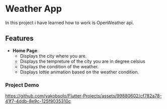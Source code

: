 # Weather App

In this project i have learned how to work is OpenWeather api.


## Features

- **Home Page**: 
    - Displays the city where you are.
    - Displays the tempreture of the city you are in degree celsius 
    - Displays the condition of the weather.
    - Displays lottie animation based on the weather condition.
    


### Project Demo

https://github.com/yakobsolo/Flutter-Projects/assets/99880602/cf782a78-41f7-4ddb-8e9c-125f9035310c



